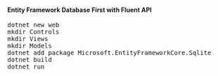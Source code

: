 <h4>Entity Framework Database First with Fluent API</h4>

<pre>
dotnet new web
mkdir Controls
mkdir Views
mkdir Models
dotnet add package Microsoft.EntityFrameworkCore.Sqlite
dotnet build
dotnet run
</pre>

